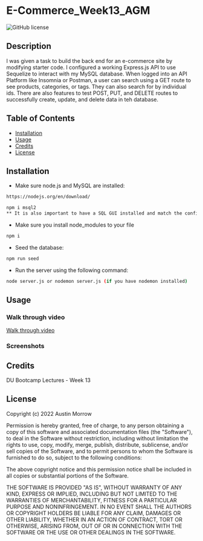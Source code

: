 # E-Commerce_Week13_AGM
![GitHub license](https://img.shields.io/badge/license-MIT-yellow.svg)
## Description
I was given a task to build the back end for an e-commerce site by modifying starter code. I configured a working Express.js API to use Sequelize to interact with my MySQL database. When logged into an API Platform like Insomnia or Postman, a user can search using a GET route to see products, categories, or tags. They can also search for by individual ids. There are also features to test POST, PUT, and DELETE routes to successfully create, update, and delete data in teh database.

## Table of Contents
- [Installation](#installation)
- [Usage](#usage)
- [Credits](#credits)
- [License](#license)

## Installation
- Make sure node.js and MySQL are installed:
```bash
https://nodejs.org/en/download/

npm i msql2
** It is also important to have a SQL GUI installed and match the config folder to the users SQL connection information.
```
- Make sure you install node_modules to your file
```bash
npm i
```

- Seed the database:
```bash
npm run seed
```

- Run the server using the following command:
```bash
node server.js or nodemon server.js (if you have nodemon installed)
```


## Usage

### Walk through video

<a href="#" target="_blank">Walk through video</a>

### Screenshots





## Credits
DU Bootcamp Lectures - Week 13

## License

Copyright (c) 2022 Austin Morrow

Permission is hereby granted, free of charge, to any person obtaining a copy
of this software and associated documentation files (the "Software"), to deal
in the Software without restriction, including without limitation the rights
to use, copy, modify, merge, publish, distribute, sublicense, and/or sell
copies of the Software, and to permit persons to whom the Software is
furnished to do so, subject to the following conditions:

The above copyright notice and this permission notice shall be included in all
copies or substantial portions of the Software.

THE SOFTWARE IS PROVIDED "AS IS", WITHOUT WARRANTY OF ANY KIND, EXPRESS OR
IMPLIED, INCLUDING BUT NOT LIMITED TO THE WARRANTIES OF MERCHANTABILITY,
FITNESS FOR A PARTICULAR PURPOSE AND NONINFRINGEMENT. IN NO EVENT SHALL THE
AUTHORS OR COPYRIGHT HOLDERS BE LIABLE FOR ANY CLAIM, DAMAGES OR OTHER
LIABILITY, WHETHER IN AN ACTION OF CONTRACT, TORT OR OTHERWISE, ARISING FROM,
OUT OF OR IN CONNECTION WITH THE SOFTWARE OR THE USE OR OTHER DEALINGS IN THE
SOFTWARE.